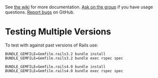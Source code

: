 See [the wiki][wiki] for more documentation. [Ask on the group][group] if you have usage questions. [Report bugs][issues] on GitHub.

# Testing Multiple Versions

To test with against past versions of Rails use:

```
BUNDLE_GEMFILE=Gemfile.rails3.2 bundle install
BUNDLE_GEMFILE=Gemfile.rails3.2 bundle exec rspec spec
```

```
BUNDLE_GEMFILE=Gemfile.rails4.0 bundle install
BUNDLE_GEMFILE=Gemfile.rails4.0 bundle exec rspec spec
```


[wiki]: https://github.com/mislav/will_paginate/wiki
[group]: http://groups.google.com/group/will_paginate "will_paginate discussion and support group"
[issues]: https://github.com/mislav/will_paginate/issues
